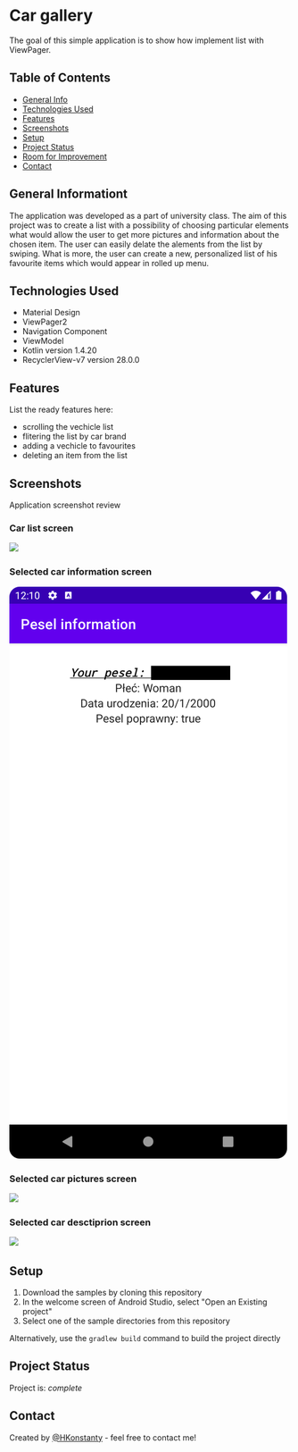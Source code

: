 # Car gallery
The goal of this simple application is to show how implement list with ViewPager.

## Table of Contents
* [General Info](#general-information)
* [Technologies Used](#technologies-used)
* [Features](#features)
* [Screenshots](#screenshots)
* [Setup](#setup)
* [Project Status](#project-status)
* [Room for Improvement](#room-for-improvement)
* [Contact](#contact)


## General Informationt
The application was developed as a part of university class. The aim of this project was to create a
list with a possibility of choosing particular elements what would allow the user to get more pictures and information about the chosen item. The user can easily delate the alements from the list by swiping. What is more, the user can create a new, personalized list of his favourite items which would appear in rolled up menu. 


## Technologies Used
- Material Design
- ViewPager2
- Navigation Component
- ViewModel
- Kotlin version 1.4.20
- RecyclerView-v7 version 28.0.0


## Features
List the ready features here:
* scrolling the vechicle list 
* flitering the list by car brand
* adding a vechicle to favourites
* deleting an item from the list 


## Screenshots
Application screenshot review
### Car list screen 
![](./screenshots/list_screen.png)

### Selected car information screen 
![](./screenshots/details_screen.png)

### Selected car pictures screen 
![](./screenshots/photo_screen.png)

### Selected car desctiprion screen 
![](./screenshots/description_screen.png)

## Setup
1. Download the samples by cloning this repository
2. In the welcome screen of Android Studio, select "Open an Existing project"
3. Select one of the sample directories from this repository

Alternatively, use the `gradlew build` command to build the project directly


## Project Status
Project is: _complete_


## Contact
Created by [@HKonstanty](https://github.com/HKonstanty/HKonstanty) - feel free to contact me!